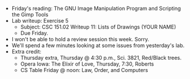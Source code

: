 * Friday's reading: The GNU Image Manipulation Program and
  Scripting the Gimp Tools
* Lab writeup: Exercise 5
    * Subject: CSC 151.02 Writeup 11: Lists of Drawings (YOUR NAME)
    * Due Friday.
* I won't be able to hold a review session this week.  Sorry.
* We'll spend a few minutes looking at some issues from yesterday's
  lab.
* Extra credit: 
    * Thursday extra, Thursday @ 4:30 p.m., Sci. 3821, Red/Black trees.
    * Opera Iowa: The Elixir of Love, Thursday, 7:30, Roberts
    * CS Table Friday @ noon: Law, Order, and Computers
